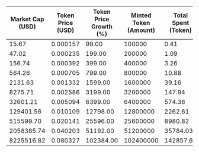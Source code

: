 | Market Cap (USD) | Token Price (USD) | Token Price Growth (%) | Minted Token (Amount) | Total Spent (Token) | Author Revenue (USD) | Platform Mint Fee (USD) |
|------------------|-------------------|------------------------|-----------------------|--------------------|-------------------------|-------------------------|
| 15.67 | 0.000157 | 99.00 | 100000 | 0.41 | 0.35 | 0.04 |
| 47.02 | 0.000235 | 199.00 | 200000 | 1.09 | 0.94 | 0.09 |
| 156.74 | 0.000392 | 399.00 | 400000 | 3.26 | 2.82 | 0.28 |
| 564.26 | 0.000705 | 799.00 | 800000 | 10.88 | 9.40 | 0.94 |
| 2131.63 | 0.001332 | 1599.00 | 1600000 | 39.16 | 33.86 | 3.39 |
| 8275.71 | 0.002586 | 3199.00 | 3200000 | 147.94 | 127.90 | 12.79 |
| 32601.21 | 0.005094 | 6399.00 | 6400000 | 574.36 | 496.54 | 49.65 |
| 129401.56 | 0.010109 | 12798.00 | 12800000 | 2262.61 | 1956.07 | 195.61 |
| 515599.70 | 0.020141 | 25596.00 | 25600000 | 8980.82 | 7764.09 | 776.41 |
| 2058385.74 | 0.040203 | 51192.00 | 51200000 | 35784.03 | 30935.98 | 3093.60 |
| 8225516.82 | 0.080327 | 102384.00 | 102400000 | 142857.62 | 123503.14 | 12350.31 |
